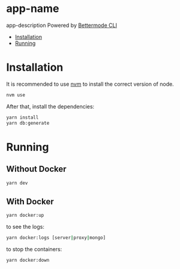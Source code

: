 # app-name

app-description
Powered by [Bettermode CLI](https://github.com/tribeplatform/cli)

- [Installation](#installation)
- [Running](#running)

# Installation

It is recommended to use [nvm](https://github.com/nvm-sh/nvm) to install the correct version of node.

```bash
nvm use
```

After that, install the dependencies:

```bash
yarn install
yarn db:generate
```

# Running

## Without Docker

```bash
yarn dev
```

## With Docker

```bash
yarn docker:up
```

to see the logs:

```bash
yarn docker:logs [server|proxy|mongo]
```

to stop the containers:

```bash
yarn docker:down
```
